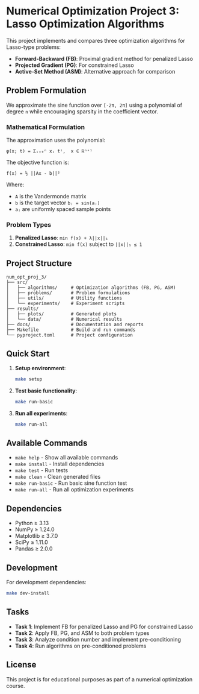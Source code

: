# Numerical Optimization Project 3: Lasso Optimization Algorithms

This project implements and compares three optimization algorithms for Lasso-type problems:

- **Forward-Backward (FB)**: Proximal gradient method for penalized Lasso
- **Projected Gradient (PG)**: For constrained Lasso
- **Active-Set Method (ASM)**: Alternative approach for comparison

## Problem Formulation

We approximate the sine function over `[-2π, 2π]` using a polynomial of degree `n` while encouraging sparsity in the coefficient vector.

### Mathematical Formulation

The approximation uses the polynomial:

```
φ(x; t) = Σᵢ₌₀ⁿ xᵢ tⁱ,  x ∈ ℝⁿ⁺¹
```

The objective function is:

```
f(x) = ½ ||Ax - b||²
```

Where:

- `A` is the Vandermonde matrix
- `b` is the target vector `bⱼ = sin(aⱼ)`
- `aⱼ` are uniformly spaced sample points

### Problem Types

1. **Penalized Lasso**: `min f(x) + λ||x||₁`
2. **Constrained Lasso**: `min f(x)` subject to `||x||₁ ≤ 1`

## Project Structure

```
num_opt_proj_3/
├── src/
│   ├── algorithms/     # Optimization algorithms (FB, PG, ASM)
│   ├── problems/       # Problem formulations
│   ├── utils/          # Utility functions
│   └── experiments/    # Experiment scripts
├── results/
│   ├── plots/          # Generated plots
│   └── data/           # Numerical results
├── docs/               # Documentation and reports
├── Makefile            # Build and run commands
└── pyproject.toml      # Project configuration
```

## Quick Start

1. **Setup environment**:

   ```bash
   make setup
   ```

2. **Test basic functionality**:

   ```bash
   make run-basic
   ```

3. **Run all experiments**:

   ```bash
   make run-all
   ```

## Available Commands

- `make help` - Show all available commands
- `make install` - Install dependencies
- `make test` - Run tests
- `make clean` - Clean generated files
- `make run-basic` - Run basic sine function test
- `make run-all` - Run all optimization experiments

## Dependencies

- Python ≥ 3.13
- NumPy ≥ 1.24.0
- Matplotlib ≥ 3.7.0
- SciPy ≥ 1.11.0
- Pandas ≥ 2.0.0

## Development

For development dependencies:

```bash
make dev-install
```

## Tasks

- **Task 1**: Implement FB for penalized Lasso and PG for constrained Lasso
- **Task 2**: Apply FB, PG, and ASM to both problem types
- **Task 3**: Analyze condition number and implement pre-conditioning
- **Task 4**: Run algorithms on pre-conditioned problems

## License

This project is for educational purposes as part of a numerical optimization course.
